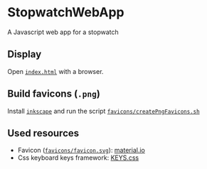 # StopwatchWebApp
A Javascript web app for a stopwatch


## Display

Open [`index.html`](index.html) with a browser.


## Build favicons (`.png`)

Install [`inkscape`](https://inkscape.org/) and run the script [`favicons/createPngFavicons.sh`](favicons/createPngFavicons.sh)


## Used resources

- Favicon ([`favicons/favicon.svg`](favicons/favicon.svg)): [material.io](https://material.io/tools/icons/?search=time&icon=timer&style=baseline)
- Css keyboard keys framework: [KEYS.css](https://github.com/michaelhue/keyscss)
